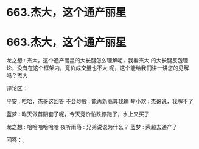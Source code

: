 # 663.杰大，这个通产丽星

# 663.杰大，这个通产丽星

龙之想 : 杰大，这个通产丽星的大长腿怎么理解呢，我看杰大 的大长腿反包理论，没有在这个框架内，竞价成交量也不大 呢，这个能给我们讲一讲您的见解吗？杰大

评论区：

平安 : 哈哈，杰哥这回答 不会炒股 : 能再新高算我输 琴小欢 : 杰哥说，我解不了

蓝梦 : 昨天做首阴套了呢，今天竞价怕跌停跑了，水上又买了

龙之想 : 哈哈哈哈哈哈 夜听雨落 : 兄弟说说为什么？ 蓝梦 : 荣超去通产了

回答：。